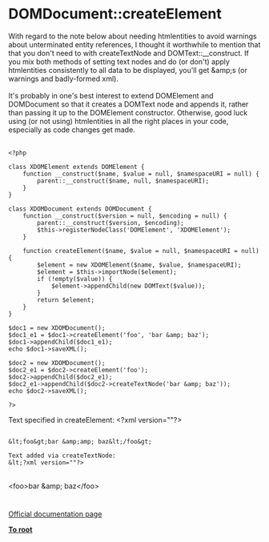 # DOMDocument::createElement



With regard to the note below about needing htmlentities to avoid warnings about unterminated entity references, I thought it worthwhile to mention that that you don&apos;t need to with createTextNode and DOMText::__construct.  If you mix both methods of setting text nodes and do (or don&apos;t) apply htmlentities consistently to all data to be displayed, you&apos;ll get &amp;amp;s (or warnings and badly-formed xml).<br><br>It&apos;s probably in one&apos;s best interest to extend DOMElement and DOMDocument so that it creates a DOMText node and appends it, rather than passing it up to the DOMElement constructor.  Otherwise, good luck using (or not using) htmlentities in all the right places in your code, especially as code changes get made.<br><br>

```
<?php

class XDOMElement extends DOMElement {
    function __construct($name, $value = null, $namespaceURI = null) {
        parent::__construct($name, null, $namespaceURI);
    }
}

class XDOMDocument extends DOMDocument {
    function __construct($version = null, $encoding = null) {
        parent::__construct($version, $encoding);
        $this->registerNodeClass('DOMElement', 'XDOMElement');
    }

    function createElement($name, $value = null, $namespaceURI = null) {
        $element = new XDOMElement($name, $value, $namespaceURI);
        $element = $this->importNode($element);
        if (!empty($value)) {
            $element->appendChild(new DOMText($value));
        }
        return $element;
    }
}

$doc1 = new XDOMDocument();
$doc1_e1 = $doc1->createElement('foo', 'bar &amp; baz');
$doc1->appendChild($doc1_e1);
echo $doc1->saveXML();

$doc2 = new XDOMDocument();
$doc2_e1 = $doc2->createElement('foo');
$doc2->appendChild($doc2_e1);
$doc2_e1->appendChild($doc2->createTextNode('bar &amp; baz'));
echo $doc2->saveXML();

?>
```


Text specified in createElement:
&lt;?xml version=""?>
```

&lt;foo&gt;bar &amp;amp; baz&lt;/foo&gt;

Text added via createTextNode:
&lt;?xml version=""?>
```
<br>&lt;foo&gt;bar &amp;amp; baz&lt;/foo&gt;  

#

[Official documentation page](https://www.php.net/manual/en/domdocument.createelement.php)

**[To root](/README.md)**